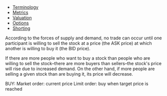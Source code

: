 -   [Terminology](./topics/terminology.md)
-   [Metrics](./topics/metrics.md)
-   [Valuation](./topics/valuation.md)
-   [Options](./topics/options.md)
-   [Shorting](./topics/shorting.md)

According to the forces of supply and demand, no trade can occur until one participant is willing to sell the stock at a price (the ASK price) at which another is willing to buy it (the BID price).

If there are more people who want to buy a stock than people who are willing to sell the stock–there are more buyers than sellers–the stock's price will rise due to increased demand. On the other hand, if more people are selling a given stock than are buying it, its price will decrease.

BUY:
Market order: current price
Limit order: buy when target price is reached
